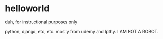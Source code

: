 # helloworld
duh, for instructional purposes only

python, django, etc, etc. mostly from udemy and lpthy. I AM NOT A ROBOT.
